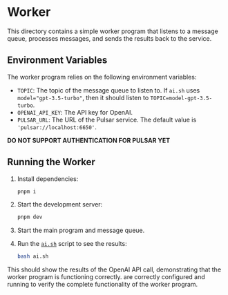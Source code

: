 # Worker

This directory contains a simple worker program that listens to a message queue, processes messages, and sends the results back to the service.

## Environment Variables

The worker program relies on the following environment variables:

- `TOPIC`: The topic of the message queue to listen to. If `ai.sh` uses `model="gpt-3.5-turbo"`, then it should listen to `TOPIC=model-gpt-3.5-turbo`.
- `OPENAI_API_KEY`: The API key for OpenAI.
- `PULSAR_URL`: The URL of the Pulsar service. The default value is `'pulsar://localhost:6650'`.

**DO NOT SUPPORT AUTHENTICATION FOR PULSAR YET**

## Running the Worker

1. Install dependencies:

   ```bash
   pnpm i
   ```

2. Start the development server:

   ```bash
   pnpm dev
   ```

3. Start the main program and message queue.

4. Run the [`ai.sh`](../ai.sh) script to see the results:

   ```bash
   bash ai.sh
   ```

This should show the results of the OpenAI API call, demonstrating that the worker program is functioning correctly.
 are correctly configured and running to verify the complete functionality of the worker program.